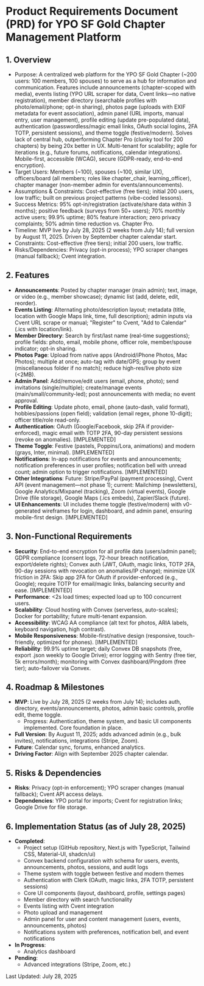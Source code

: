 # Product Requirements Document (PRD) for YPO SF Gold Chapter Management Platform

## 1. Overview
- Purpose: A centralized web platform for the YPO SF Gold Chapter (~200 users: 100 members, 100 spouses) to serve as a hub for information and communication. Features include announcements (chapter-scoped with media), events listing (YPO URL scraper for data, Cvent links—no native registration), member directory (searchable profiles with photo/email/phone; opt-in sharing), photos page (uploads with EXIF metadata for event association), admin panel (URL imports, manual entry, user management), profile editing (update pre-populated data), authentication (passwordless/magic email links, OAuth social logins, 2FA TOTP, persistent sessions), and theme toggle (festive/modern). Solves lack of central hub, outperforming Chapter Pro (clunky tool for 200 chapters) by being 20x better in UX. Multi-tenant for scalability; agile for iterations (e.g., future forums, notifications, calendar integrations). Mobile-first, accessible (WCAG), secure (GDPR-ready, end-to-end encryption).
- Target Users: Members (~100), spouses (~100, similar UX), officers/board (all members; roles like chapter_chair, learning_officer), chapter manager (non-member admin for events/announcements).
- Assumptions & Constraints: Cost-effective (free tiers); initial 200 users, low traffic; built on previous project patterns (vibe-coded lessons).
- Success Metrics: 95% opt-in/registration (activate/share data within 3 months); positive feedback (surveys from 50+ users); 70% monthly active users; 99.9% uptime; 80% feature interaction; zero privacy complaints; 50% admin time reduction vs. Chapter Pro.
- Timeline: MVP live by July 28, 2025 (2 weeks from July 14); full version by August 11, 2025. Driven by September chapter calendar start.
- Constraints: Cost-effective (free tiers); initial 200 users, low traffic.
- Risks/Dependencies: Privacy (opt-in process); YPO scraper changes (manual fallback); Cvent integration.

## 2. Features
- **Announcements**: Posted by chapter manager (main admin); text, image, or video (e.g., member showcase); dynamic list (add, delete, edit, reorder).
- **Events Listing**: Alternating photo/description layout; metadata (title, location with Google Maps link, time, full description); admin inputs via Cvent URL scrape or manual; "Register" to Cvent, "Add to Calendar" (.ics with location/link).
- **Member Directory**: Search by first/last name (real-time suggestions); profile fields: photo, email, mobile phone, officer role, member/spouse indicator; opt-in sharing.
- **Photos Page**: Upload from native apps (Android/iPhone Photos, Mac Photos); multiple at once; auto-tag with date/GPS; group by event (miscellaneous folder if no match); reduce high-res/live photo size (<2MB).
- **Admin Panel**: Add/remove/edit users (email, phone, photo); send invitations (single/multiple); create/manage events (main/small/community-led); post announcements with media; no event approval.
- **Profile Editing**: Update photo, email, phone (auto-dash, valid format), hobbies/passions (open field); validation (email regex, phone 10-digit); officer title/role read-only.
- **Authentication**: OAuth (Google/Facebook, skip 2FA if provider-enforced), magic email with TOTP 2FA, 90-day persistent sessions (revoke on anomalies). [IMPLEMENTED]
- **Theme Toggle**: Festive (pastels, Poppins/Lora, animations) and modern (grays, Inter, minimal). [IMPLEMENTED]
- **Notifications**: In-app notifications for events and announcements; notification preferences in user profiles; notification bell with unread count; admin option to trigger notifications. [IMPLEMENTED]
- **Other Integrations**: Future: Stripe/PayPal (payment processing), Cvent API (event management—not phase 1); current: Mailchimp (newsletters), Google Analytics/Mixpanel (tracking), Zoom (virtual events), Google Drive (file storage), Google Maps (.ics embeds), Zapier/Slack (future).
- **UI Enhancements**: UI includes theme toggle (festive/modern) with v0-generated wireframes for login, dashboard, and admin panel, ensuring mobile-first design. [IMPLEMENTED]

## 3. Non-Functional Requirements
- **Security**: End-to-end encryption for all profile data (users/admin panel); GDPR compliance (consent logs, 72-hour breach notification, export/delete rights); Convex auth (JWT, OAuth, magic links, TOTP 2FA, 90-day sessions with revocation on anomalies/IP change); minimize UX friction in 2FA: Skip app 2FA for OAuth if provider-enforced (e.g., Google); require TOTP for email/magic links, balancing security and ease. [IMPLEMENTED]
- **Performance**: <2s load times; expected load up to 100 concurrent users.
- **Scalability**: Cloud hosting with Convex (serverless, auto-scales); Docker for portability; future multi-tenant expansion.
- **Accessibility**: WCAG AA compliance (alt text for photos, ARIA labels, keyboard navigation, high contrast).
- **Mobile Responsiveness**: Mobile-first/native design (responsive, touch-friendly, optimized for phones). [IMPLEMENTED]
- **Reliability**: 99.9% uptime target; daily Convex DB snapshots (free, export .json weekly to Google Drive); error logging with Sentry (free tier, 5k errors/month); monitoring with Convex dashboard/Pingdom (free tier); auto-failover via Convex.

## 4. Roadmap & Milestones
- **MVP**: Live by July 28, 2025 (2 weeks from July 14); includes auth, directory, events/announcements, photos, admin basic controls, profile edit, theme toggle.
  - Progress: Authentication, theme system, and basic UI components implemented. Core foundation in place.
- **Full Version**: By August 11, 2025; adds advanced admin (e.g., bulk invites), notifications, integrations (Stripe, Zoom).
- **Future**: Calendar sync, forums, enhanced analytics.
- **Driving Factor**: Align with September 2025 chapter calendar.

## 5. Risks & Dependencies
- **Risks**: Privacy (opt-in enforcement); YPO scraper changes (manual fallback); Cvent API access delays.
- **Dependencies**: YPO portal for imports; Cvent for registration links; Google Drive for file storage.

## 6. Implementation Status (as of July 28, 2025)
- **Completed**:
  - Project setup (GitHub repository, Next.js with TypeScript, Tailwind CSS, Material-UI, shadcn/ui)
  - Convex backend configuration with schema for users, events, announcements, photos, sessions, and audit logs
  - Theme system with toggle between festive and modern themes
  - Authentication with Clerk (OAuth, magic links, 2FA TOTP, persistent sessions)
  - Core UI components (layout, dashboard, profile, settings pages)
  - Member directory with search functionality
  - Events listing with Cvent integration
  - Photo upload and management
  - Admin panel for user and content management (users, events, announcements, photos)
  - Notifications system with preferences, notification bell, and event notifications
- **In Progress**:
  - Analytics dashboard
- **Pending**:
  - Advanced integrations (Stripe, Zoom, etc.)

Last Updated: July 28, 2025